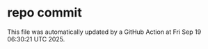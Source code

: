 # repo commit

This file was automatically updated by a GitHub Action at Fri Sep 19 06:30:21 UTC 2025.
